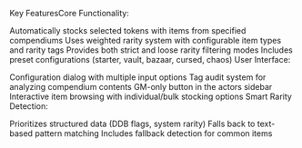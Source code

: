 Key FeaturesCore Functionality:

Automatically stocks selected tokens with items from specified compendiums
Uses weighted rarity system with configurable item types and rarity tags
Provides both strict and loose rarity filtering modes
Includes preset configurations (starter, vault, bazaar, cursed, chaos)
User Interface:

Configuration dialog with multiple input options
Tag audit system for analyzing compendium contents
GM-only button in the actors sidebar
Interactive item browsing with individual/bulk stocking options
Smart Rarity Detection:

Prioritizes structured data (DDB flags, system rarity)
Falls back to text-based pattern matching
Includes fallback detection for common items
